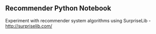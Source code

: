 ## Recommender Python Notebook

Experiment with recommender system algorithms using SurpriseLib - http://surpriselib.com/
